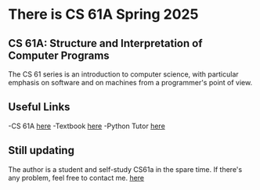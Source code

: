 # There is CS 61A Spring 2025

## CS 61A: Structure and Interpretation of Computer Programs

The CS 61 series is an introduction to computer science, with particular emphasis on software and on machines from a programmer's point of view.

## Useful Links

-CS 61A [here](https://cs61a.org/)
-Textbook [here](https://www.composingprograms.com/)
-Python Tutor [here](https://pythontutor.com/cp/composingprograms.html#mode=edit)

## Still updating

The author is a student and self-study CS61a in the spare time.
If there's any problem, feel free to contact me. [here](hanyang.24@intl.zju.edu.cn)
